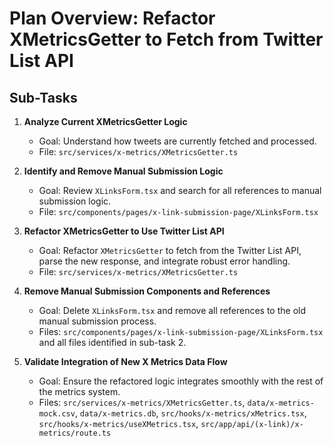 # Plan Overview: Refactor XMetricsGetter to Fetch from Twitter List API

## Sub-Tasks

1. **Analyze Current XMetricsGetter Logic**
   - Goal: Understand how tweets are currently fetched and processed.
   - File: `src/services/x-metrics/XMetricsGetter.ts`

2. **Identify and Remove Manual Submission Logic**
   - Goal: Review `XLinksForm.tsx` and search for all references to manual submission logic.
   - File: `src/components/pages/x-link-submission-page/XLinksForm.tsx`

3. **Refactor XMetricsGetter to Use Twitter List API**
   - Goal: Refactor `XMetricsGetter` to fetch from the Twitter List API, parse the new response, and integrate robust error handling.
   - File: `src/services/x-metrics/XMetricsGetter.ts`

4. **Remove Manual Submission Components and References**
   - Goal: Delete `XLinksForm.tsx` and remove all references to the old manual submission process.
   - Files: `src/components/pages/x-link-submission-page/XLinksForm.tsx` and all files identified in sub-task 2.

5. **Validate Integration of New X Metrics Data Flow**
   - Goal: Ensure the refactored logic integrates smoothly with the rest of the metrics system.
   - Files: `src/services/x-metrics/XMetricsGetter.ts`, `data/x-metrics-mock.csv`, `data/x-metrics.db`, `src/hooks/x-metrics/xMetrics.tsx`, `src/hooks/x-metrics/useXMetrics.tsx`, `src/app/api/(x-link)/x-metrics/route.ts`
